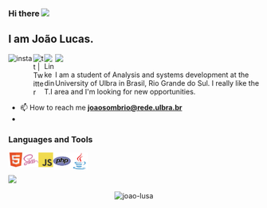 ### Hi there <img src="https://media.giphy.com/media/hvRJCLFzcasrR4ia7z/giphy.gif" width="25px">
## I am João Lucas.
<a href="//www.instagram.com/jao_luska_/?hl=pt-br">
  <img align="left" alt="insta" width="50px" src= "https://www.vectorlogo.zone/logos/instagram/instagram-ar21.svg" />
</a>
<a href="https://twitter.com/JaoLuska">
  <img align="left" alt="tt | Twitter" width="22px" src="https://raw.githubusercontent.com/peterthehan/peterthehan/master/assets/twitter.svg" />
</a>
<a href="https://www.linkedin.com/in/abhisheknaiidu/https://www.linkedin.com/in/jo%C3%A3o-lucas-pereira-rafael-6951a51a3/">
  <img align="left" alt="Linkedin" width="22px" src="https://raw.githubusercontent.com/peterthehan/peterthehan/master/assets/linkedin.svg" />
</a>

![](https://visitor-badge.glitch.me/badge?page_id=jao_lusa)
 <br>
 
I am a student of Analysis and systems development at the University of Ulbra in Brasil, Rio Grande do Sul.
I really like the T.I area and I'm looking for new opportunities.

- 📫 How to reach me **joaosombrio@rede.ulbra.br**
- 

### Languages and Tools

<p><img align="left" alt="html" width="30px" src="https://raw.githubusercontent.com/devicons/devicon/master/icons/html5/html5-original.svg"/><p>
<p><img align="left" alt="sass" width="30px" src="https://raw.githubusercontent.com/devicons/devicon/master/icons/sass/sass-original.svg"/><p>
<p><img align="left" alt="js" width="30px" src="https://raw.githubusercontent.com/devicons/devicon/master/icons/javascript/javascript-original.svg"/><p>  
<p><img align="left" alt="php" width="35px" src="https://raw.githubusercontent.com/devicons/devicon/master/icons/php/php-original.svg"/><p>
<p><img align="left" alt="java" width="35px" src="https://raw.githubusercontent.com/devicons/devicon/master/icons/java/java-original.svg"/><p>

<br>

##

<p><img src="https://github-readme-stats.vercel.app/api/top-langs/?username=joao-lusa&theme=tokyonight&layout=compact" /> </p> 
<p align="center"><img src="https://github-readme-stats.vercel.app/api?username=joao-lusa&show_icons=true" alt="joao-lusa" /> </p>

